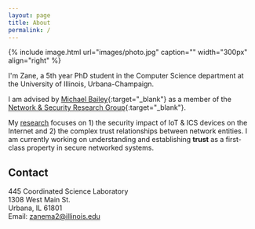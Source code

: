 ```yaml
---
layout: page
title: About
permalink: /
---
```


{% include image.html url="images/photo.jpg" caption="" width="300px" align="right" %}

I'm Zane, a 5th year PhD student in the Computer Science department 
at the University of Illinois, Urbana-Champaign. 

I am advised by [Michael Bailey](http://mdbailey.ece.illinois.edu/){:target="_blank"}
as a member of the
[Network & Security Research Group](http://nsrg.ece.illinois.edu/){:target="_blank"}. 

My [research](/research/) focuses on 1) the security
impact of IoT & ICS devices on the Internet and 2) the
complex trust relationships between network entities. I am
currently working on understanding and establishing **trust** 
as a first-class property in secure networked systems.

## Contact

445 Coordinated Science Laboratory <br />
1308 West Main St.<br />
Urbana, IL 61801 <br />
Email: [zanema2@illinois.edu]

[zanema2@illinois.edu]: mailto:zanema2@illinois.edu
